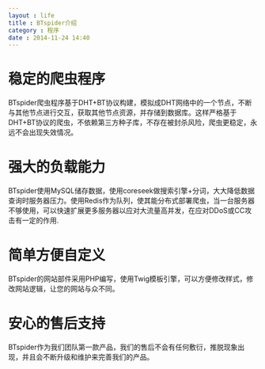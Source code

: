 ```yaml
---
layout : life
title : BTspider介绍
category : 程序
date : 2014-11-24 14:40
---
```


# 稳定的爬虫程序
BTspider爬虫程序基于DHT+BT协议构建，模拟成DHT网络中的一个节点，不断与其他节点进行交互，获取其他节点资源，并存储到数据库。这样严格基于DHT+BT协议的爬虫，不依赖第三方种子库，不存在被封杀风险，爬虫更稳定，永远不会出现失效情况。

# 强大的负载能力
BTspider使用MySQL储存数据，使用coreseek做搜索引擎+分词，大大降低数据查询时服务器压力。使用Redis作为队列，使其能分布式部署爬虫，当一台服务器不够使用，可以快速扩展更多服务器以应对大流量高并发，在应对DDoS或CC攻击有一定的作用.

# 简单方便自定义
BTspider的网站部件采用PHP编写，使用Twig模板引擎，可以方便修改样式，修改网站逻辑，让您的网站与众不同。

# 安心的售后支持
BTspider作为我们团队第一款产品，我们的售后不会有任何敷衍，推脱现象出现，并且会不断升级和维护来完善我们的产品。